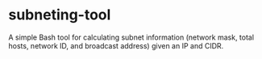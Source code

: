 # subneting-tool
A simple Bash tool for calculating subnet information (network mask, total hosts, network ID, and broadcast address) given an IP and CIDR.
